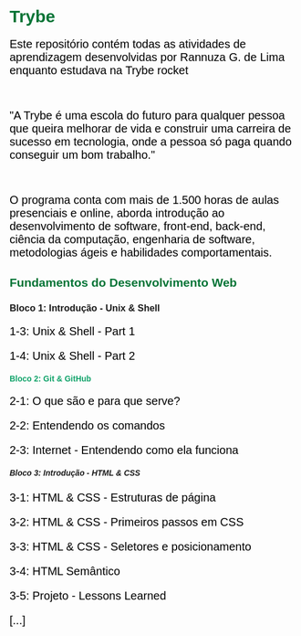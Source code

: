 <!DOCTYPE html>
<html lang="pt-br"> 
<head>
    <meta charset="UTF-8">
    <meta http-equiv="X-UA-Compatible" content="IE=edge">
    <meta name="viewport" content="width=device-width, initial-scale=1.0">
    <title>Trybe</title> 
    <style>
        body {
            font-family:'Lucida Sans', 'Lucida Sans Regular', 'Lucida Grande', 'Lucida Sans Unicode', Geneva, Verdana, sans-serif
        }
        .trybe-green {
            color: #047436
        }
        h1 {
            font-size: 30px;
            color: #047436
        }
        h4 {
            color:#11a36a
        }
        li {
            color: #003518
        }
        p {
            font-size: 20px;
            color: black;
            font-style: strong;
        }
    </style>
</head>
<body>
<h1 class="trybe-green">Trybe</h1>
<p>Este repositório contém todas as atividades de aprendizagem desenvolvidas por Rannuza G. de Lima enquanto estudava na Trybe rocket</p>
<br>
<p>"A Trybe é uma escola do futuro para qualquer pessoa que queira melhorar de vida e construir uma carreira de sucesso em tecnologia, onde a pessoa só paga quando conseguir um bom trabalho."</p>
<br>
<p>O programa conta com mais de 1.500 horas de aulas presenciais e online, aborda introdução ao desenvolvimento de software, front-end, back-end, ciência da computação, engenharia de software, metodologias ágeis e habilidades comportamentais.</p>
<h2 class="trybe-green"> Fundamentos do Desenvolvimento Web </h2>
<h3 class="strong">Bloco 1: Introdução - Unix & Shell</h3>
<p>1-3: Unix & Shell - Part 1 </p>
<p>1-4: Unix & Shell - Part 2 </p>
<h4 class="strong"> Bloco 2: Git & GitHub</h4>
 <p>2-1: O que são e para que serve?</p>
 <p>2-2: Entendendo os comandos</p>
 <p>2-3: Internet - Entendendo como ela funciona</P>
<h5 class="strong">Bloco 3: Introdução - HTML & CSS</h5>
<p>3-1: HTML & CSS - Estruturas de página</p>
 <p>3-2: HTML & CSS - Primeiros passos em CSS</p>
 <p>3-3: HTML & CSS - Seletores e posicionamento</p>
 <p>3-4: HTML Semântico</p>
 <p>3-5: Projeto - Lessons Learned</p>
<p class="strong">[...]</p>
</body>
</html>


